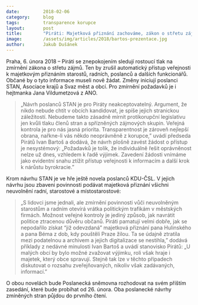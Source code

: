 ```yaml
---
date:         2018-02-06
category:     blog
tags:         transparence korupce
layout:       post
title:        "Piráti: Majetková přiznání zachováme, zákon o střetu zájmů v současné podobě vyhovuje"
image:        /assets/img/articles/2018/bartos-prezentace.jpg
author:       Jakub Dušánek
---
```


Praha, 6. února 2018 – Piráti se znepokojením sledují rostoucí tlak na zmírnění zákona o střetu zájmů. Ten by zrušil automatický přístup veřejnosti k majetkovým přiznáním starostů, radních, poslanců a dalších funkcionářů. Občané by o tyto informace museli nově žádat. Změny iniciují poslanci STAN, Asociace krajů a Svaz měst a obcí. Pro zmírnění požadavků je i hejtmanka Jana Vildumetzová z ANO. 

> „Návrh poslanců STAN je pro Piráty neakceptovatelný. Argument, že nikdo nebude chtít v obcích kandidovat, je spíše jejich stranickou záležitostí. Nebudeme takto zásadně mírnit protikorupční legislativu jen kvůli tlaku členů stran a spřízněných zájmových skupin. Veřejná kontrola je pro nás jasná priorita. Transparentnost je zároveň nejlepší obrana, nařkne-li vás někdo neoprávněně z korupce,” uvádí předseda Pirátů Ivan Bartoš a dodává, že návrh plošně zavést žádost o přístup je nesystémový: „Požadavků je tolik, že individuálně řešit oprávněnost nelze už dnes, vzhledem k řadě výjimek. Zavedení žádosti vnímáme jako evidentní snahu ztížit přístup veřejnosti k informacím a další krok k nárůstu byrokracie.”

Krom návrhu STAN je ve hře ještě novela poslanců KDU-ČSL. V jejich návrhu jsou zbaveni povinnosti podávat majetková přiznání všichni neuvolnění radní, starostové a místostarostové: 

> „S lidovci jsme jednali, ale zmírnění povinnosti vůči neuvolněným starostům a radním otevírá vrátka politickým trafikám v městských firmách. Možnost veřejné kontroly je jediný způsob, jak navrátit politice ztracenou důvěru občanů. Piráti pamatují velmi dobře, jak se nepodařilo získat “již odevzdaná” majetková přiznání pana Hulinského a pana Béma z dob, kdy pouštěli Praze žilou. Ta se údajně ztratila mezi podatelnou a archivem a jejich digitalizace se nestihla,” dodává příklady z nedávné minulosti Ivan Bartoš a uvádí stanovisko Pirátů: „U malých obcí by bylo možné zvažovat výjimku, roli však hraje i majetek, který obce spravují. Stejně tak lze v těchto případech diskutovat o rozsahu zveřejňovaných, nikoliv však zadávaných, informací.”

O obou novelách bude Poslanecká sněmovna rozhodovat na svém příštím zasedání, které bude probíhat od 26. února. Oba poslanecké návrhy zmíněných stran půjdou do prvního čtení.

